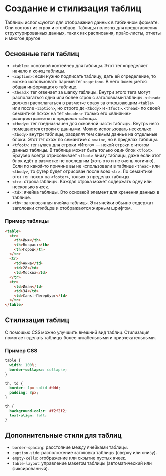 # Создание и стилизация таблиц
Таблицы используются для отображения данных в табличном формате. Они состоят из строк и столбцов. Таблицы полезны для представления структурированных данных, таких как расписания, прайс-листы, отчеты и многое другое.

## Основные теги таблиц
- `<table>`: основной контейнер для таблицы. Этот тег определяет начало и конец таблицы.
- `<caption>`: если нужно подписать таблицу, дать ей определение, то можно использовать парный тег `<caption>`. В него помещается общая информация о таблице.
- `<thead>`: тег отвечает за шапку таблицы. Внутри этого тега могут располагаться одна или более строк с заголовками таблицы. `<thead>` должен располагаться в разметке сразу за открывающим `<table>` или после `<caption>`, но строго до `<tbody>` и `<tfoot>`. `<thead>` по своей семантике похож на тег `<header>`, только его «влияние» распространяется в пределах таблицы.
- `<tbody>`: тег предназначен для основной части таблицы. Внутрь него помещаются строки с данными. Можно использовать несколько `<tbody>` внутри таблицы, разделяя тем самым данные на отдельные блоки. Этот тег схож по семантике с `<main>`, но в пределах таблицы.
- `<tfoot>`: тег  нужен для строки «Итого» — некой строки с итогом данных таблицы. В таблице может быть только один блок `<tfoot>`. Браузер всегда отрисовывает `<tfoot>` внизу таблицы, даже если этот блок идёт в разметке не последним (хоть это и не очень логично). Если по какой-то причине вы не использовали в таблице `<thead>` или `<tbody>`, то футер будет отрисован после всех `<tr>`. По семантике этот тег похож на `<footer>`, только в пределах таблицы.
- `<tr>`: строка таблицы. Каждая строка может содержать одну или несколько ячеек.
- `<td>`: ячейка таблицы. Это основной элемент для хранения данных в таблице.
- `<th>`: заголовочная ячейка таблицы. Эти ячейки обычно содержат заголовки столбцов и отображаются жирным шрифтом.

### Пример таблицы
```html
<table>
  <tr>
    <th>Имя</th>
    <th>Возраст</th>
    <th>Город</th>
  </tr>
  <tr>
    <td>Анна</td>
    <td>28</td>
    <td>Москва</td>
  </tr>
  <tr>
    <td>Иван</td>
    <td>34</td>
    <td>Санкт-Петербург</td>
  </tr>
</table>
```

## Стилизация таблиц
С помощью CSS можно улучшить внешний вид таблиц. Стилизация помогает сделать таблицы более читабельными и привлекательными.

### Пример CSS
```css
table {
  width: 100%;
  border-collapse: collapse;
}

th, td {
  border: 1px solid #ddd;
  padding: 8px;
}

th {
  background-color: #f2f2f2;
  text-align: left;
}
```

## Дополнительные стили для таблиц
- `border-spacing`: расстояние между ячейками таблицы.
- `caption-side`: расположение заголовка таблицы (сверху или снизу).
- `empty-cells`: отображение или скрытие пустых ячеек.
- `table-layout`: управление макетом таблицы (автоматический или фиксированный).
